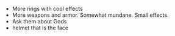 * More rings with cool effects
* More weapons and armor. Somewhat mundane. Small effects. 
* Ask them about Gods
* helmet that is the face
